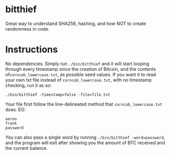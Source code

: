 # bitthief
Great way to understand SHA256, hashing, and how NOT to create randomness in code.

# Instructions
No dependencies. Simply run `./bin/bitthief` and it will start looping through every timestamp since the creation of Bitcoin, and the contents of`corncob_lowercase.txt`, as possible seed values. If you want it to read your own txt file instead of `corncob_lowercase.txt`, with no timestamp checking, run it as so:  
  
`./bin/bitthief -timestamp=false -file=file.txt`  
  
Your file first follow the line-delineated method that `corncob_lowercase.txt` does. EG:  
  
`aaron`  
`frank`  
`password`  
   

You can also pass a single word by running `./bin/bitthief -word=password`, and the program will exit after showing you the amount of BTC received and the current balance.
